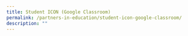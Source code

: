 ```yaml
---
title: Student ICON (Google Classroom)
permalink: /partners-in-education/student-icon-google-classroom/
description: ""
---
```

